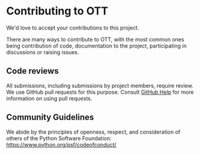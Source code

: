 # Contributing to OTT

We'd love to accept your contributions to this project.

There are many ways to contribute to OTT, with the most common ones being contribution of code, documentation to the project, participating in discussions or raising issues.

## Code reviews

All submissions, including submissions by project members, require review. We
use GitHub pull requests for this purpose. Consult
[GitHub Help](https://help.github.com/articles/about-pull-requests/) for more
information on using pull requests.

## Community Guidelines
We abide by the principles of openness, respect, and consideration of others of the Python Software Foundation: https://www.python.org/psf/codeofconduct/
